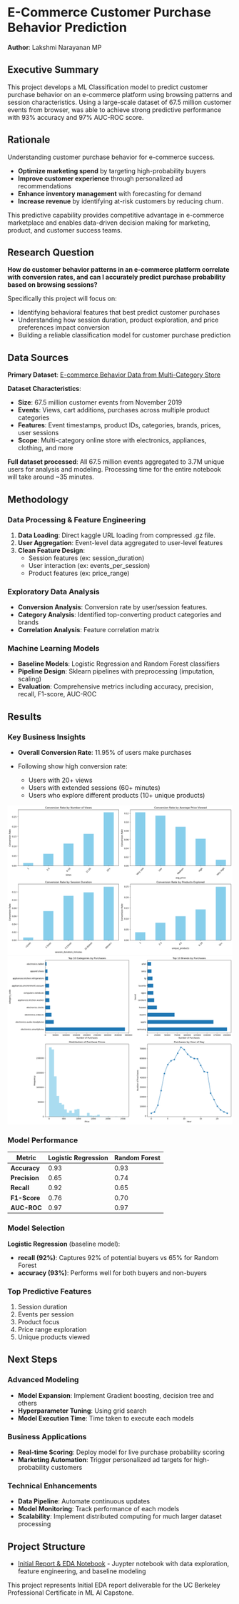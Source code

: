 # E-Commerce Customer Purchase Behavior Prediction

**Author**: Lakshmi Narayanan MP

## Executive Summary

This project develops a ML Classification model to predict customer purchase behavior on an e-commerce platform using browsing patterns and session characteristics. Using a large-scale dataset of 67.5 million customer events from browser, was able to achieve strong predictive performance with 93% accuracy and 97% AUC-ROC score.

## Rationale

Understanding customer purchase behavior for e-commerce success.

- **Optimize marketing spend** by targeting high-probability buyers
- **Improve customer experience** through personalized ad recommendations
- **Enhance inventory management** with forecasting for demand
- **Increase revenue** by identifying at-risk customers by reducing churn.

This predictive capability provides competitive advantage in e-commerce marketplace and enables data-driven decision making for marketing, product, and customer success teams.

## Research Question

**How do customer behavior patterns in an e-commerce platform correlate with conversion rates, and can I accurately predict purchase probability based on browsing sessions?**

Specifically this project will focus on:

- Identifying behavioral features that best predict customer purchases
- Understanding how session duration, product exploration, and price preferences impact conversion
- Building a reliable classification model for customer purchase prediction

## Data Sources

**Primary Dataset**: [E-commerce Behavior Data from Multi-Category Store](https://www.kaggle.com/datasets/mkechinov/ecommerce-behavior-data-from-multi-category-store)

**Dataset Characteristics**:

- **Size**: 67.5 million customer events from November 2019
- **Events**: Views, cart additions, purchases across multiple product categories
- **Features**: Event timestamps, product IDs, categories, brands, prices, user sessions
- **Scope**: Multi-category online store with electronics, appliances, clothing, and more

**Full dataset processed**: All 67.5 million events aggregated to 3.7M unique users for analysis and modeling. Processing time for the entire notebook will take around ~35 minutes.

## Methodology

### Data Processing & Feature Engineering

1. **Data Loading**: Direct kaggle URL loading from compressed .gz file.
2. **User Aggregation**: Event-level data aggregated to user-level features
3. **Clean Feature Design**:
   - Session features (ex: session_duration)
   - User interaction (ex: events_per_session)
   - Product features (ex: price_range)

### Exploratory Data Analysis

- **Conversion Analysis**: Conversion rate by user/session features.
- **Category Analysis**: Identified top-converting product categories and brands
- **Correlation Analysis**: Feature correlation matrix

### Machine Learning Models

- **Baseline Models**: Logistic Regression and Random Forest classifiers
- **Pipeline Design**: Sklearn pipelines with preprocessing (imputation, scaling)
- **Evaluation**: Comprehensive metrics including accuracy, precision, recall, F1-score, AUC-ROC

## Results

### Key Business Insights

- **Overall Conversion Rate**: 11.95% of users make purchases
- Following show high conversion rate:

  - Users with 20+ views
  - Users with extended sessions (60+ minutes)
  - Users who explore different products (10+ unique products)

![Conversion Rates Plots](conversion_rates_plot.png)
![Purchase Plots](purchases_plot.png)

### Model Performance


| Metric        | Logistic Regression | Random Forest |
| --------------- | --------------------- | --------------- |
| **Accuracy**  | 0.93                | 0.93          |
| **Precision** | 0.65                | 0.74          |
| **Recall**    | 0.92                | 0.65          |
| **F1-Score**  | 0.76                | 0.70          |
| **AUC-ROC**   | 0.97                | 0.97          |

### Model Selection

**Logistic Regression** (baseline model):

- **recall (92%)**: Captures 92% of potential buyers vs 65% for Random Forest
- **accuracy (93%)**: Performs well for both buyers and non-buyers

### Top Predictive Features

1. Session duration
2. Events per session
3. Product focus
4. Price range exploration
5. Unique products viewed

## Next Steps

### Advanced Modeling

- **Model Expansion**: Implement Gradient boosting, decision tree and others
- **Hyperparameter Tuning**: Using grid search
- **Model Execution Time**: Time taken to execute each models

### Business Applications

- **Real-time Scoring**: Deploy model for live purchase probability scoring
- **Marketing Automation**: Trigger personalized ad targets for high-probability customers

### Technical Enhancements

- **Data Pipeline**: Automate continuous updates
- **Model Monitoring**: Track performance of each models
- **Scalability**: Implement distributed computing for much larger dataset processing

## Project Structure

- [Initial Report & EDA Notebook](Initial_Report_EDA.ipynb) - Juypter notebook with data exploration, feature engineering, and baseline modeling

This project represents Initial EDA report deliverable for the UC Berkeley Professional Certificate in ML AI Capstone.
